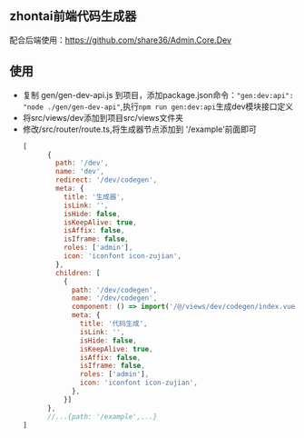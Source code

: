 ## zhontai前端代码生成器
配合后端使用：https://github.com/share36/Admin.Core.Dev

## 使用
- 复制 gen/gen-dev-api.js 到项目，添加package.json命令：`"gen:dev:api": "node ./gen/gen-dev-api"`,执行`npm run gen:dev:api`生成dev模块接口定义
- 将src/views/dev添加到项目src/views文件夹
- 修改/src/router/route.ts,将生成器节点添加到 '/example'前面即可
  ```js
  [
        {
          path: '/dev',
          name: 'dev',
          redirect: '/dev/codegen',
          meta: {
            title: '生成器',
            isLink: '',
            isHide: false,
            isKeepAlive: true,
            isAffix: false,
            isIframe: false,
            roles: ['admin'],
            icon: 'iconfont icon-zujian',
          },
          children: [
            {
              path: '/dev/codegen',
              name: '/dev/codegen',
              component: () => import('/@/views/dev/codegen/index.vue'),
              meta: {
                title: '代码生成',
                isLink: '',
                isHide: false,
                isKeepAlive: true,
                isAffix: false,
                isIframe: false,
                roles: ['admin'],
                icon: 'iconfont icon-zujian',
              },
            }]
        },
        //...{path: '/example',...}
  ]
  ```
